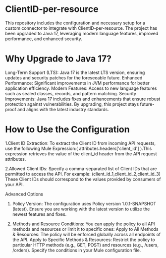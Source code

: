 # ClientID-per-resource

This repository includes the configuration and necessary setup for a custom connector to integrate with ClientID-per-resource. The project has been upgraded to Java 17, leveraging modern language features, improved performance, and enhanced security.

# Why Upgrade to Java 17?
Long-Term Support (LTS): Java 17 is the latest LTS version, ensuring updates and security patches for the foreseeable future.
Enhanced Performance: Significant improvements in JVM performance for better application efficiency.
Modern Features: Access to new language features such as sealed classes, records, and pattern matching.
Security Improvements: Java 17 includes fixes and enhancements that ensure robust protection against vulnerabilities.
By upgrading, this project stays future-proof and aligns with the latest industry standards.

# How to Use the Configuration
1.Client ID Extraction: 
   To extract the Client ID from incoming API requests, use the following Mule Expression:( attributes.headers['client_id'] ).This expression retrieves the value of the client_id header from the API request attributes.
   
2.Allowed Client IDs: 
   Specify a comma-separated list of Client IDs that are permitted to access the API. For example: (client_id_1,client_id_2,client_id_3)
These Client IDs should correspond to the values provided by consumers of your API.

Advanced Options
1. Policy Version:
     The configuration uses Policy version 1.0.1-SNAPSHOT (latest). Ensure you are working with the latest version to utilize the newest features and fixes.

2. Methods and Resource Conditions:
    You can apply the policy to all API methods and resources or limit it to specific ones:
Apply to All Methods & Resources:
     The policy will be enforced globally across all endpoints of the API.
Apply to Specific Methods & Resources:
     Restrict the policy to particular HTTP methods (e.g., GET, POST) and resources (e.g., /users, /orders). Specify the conditions in your Mule configuration file.



